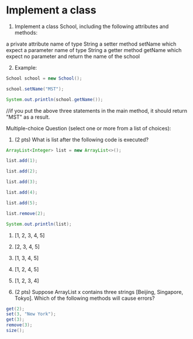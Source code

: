 # Implement a class


1. Implement a class School, including the following attributes and methods:

a private attribute name of type String
a setter method setName which expect a parameter name of type String
a getter method getName which expect no parameter and return the name of the school


2. Example:
```java
School school = new School();

school.setName("MST");

System.out.println(school.getName());
```
//if you put the above three statements in the main method, it should return "MST" as a result.



Multiple-choice Question (select one or more from a list of choices):

1. (2 pts) What is list after the following code is executed?
```java
ArrayList<Integer> list = new ArrayList<>();

list.add(1);

list.add(2);

list.add(3);

list.add(4);

list.add(5);

list.remove(2);

System.out.println(list);
```
1. [1, 2, 3, 4, 5]
2. [2, 3, 4, 5]
3. [1, 3, 4, 5]
4. [1, 2, 4, 5]
5. [1, 2, 3, 4]


2. (2 pts) Suppose ArrayList x contains three strings [Beijing, Singapore, Tokyo]. Which of the following methods will cause errors?
```java
get(2);
set(3, "New York");
get(3);
remove(3);
size();
```